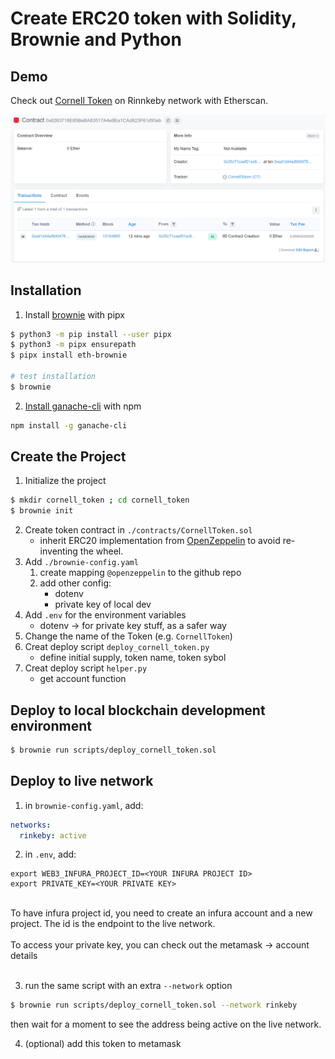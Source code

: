 # Create ERC20 token with Solidity, Brownie and Python


## Demo
Check out [Cornell Token](https://rinkeby.etherscan.io/address/0x6263718E85BeBA83517A4e9Ea1CAd623F61d93eb) on Rinnkeby network with Etherscan. 

![demo](img/CornellTokenEtherscan.png)



## Installation

1. Install [brownie](https://eth-brownie.readthedocs.io/en/stable/) with pipx
    
```bash
$ python3 -m pip install --user pipx
$ python3 -m pipx ensurepath
$ pipx install eth-brownie

# test installation
$ brownie 
```

2. [Install ganache-cli](https://www.npmjs.com/package/ganache-cli) with npm

```bash
npm install -g ganache-cli
```

## Create the Project
    
1. Initialize the project
    
```bash
$ mkdir cornell_token ; cd cornell_token
$ brownie init
```
    
2. Create token contract in `./contracts/CornellToken.sol` 
    - inherit ERC20 implementation from [OpenZeppelin](https://docs.openzeppelin.com/contracts/4.x/erc20) to avoid re-inventing the wheel. 
3. Add `./brownie-config.yaml`
    1. create mapping `@openzeppelin` to the github repo
    2. add other config:
       - dotenv
       - private key of local dev
5. Add `.env` for the environment variables
    - dotenv  -> for private key stuff, as a safer way
6. Change the name of the Token (e.g. `CornellToken`)
7. Creat deploy script `deploy_cornell_token.py`
    - define initial supply, token name, token sybol
8. Creat deploy script `helper.py`
    - get account function


## Deploy to local blockchain development environment
```bash
$ brownie run scripts/deploy_cornell_token.sol
```

## Deploy to live network
1. in `brownie-config.yaml`, add:
```yaml
networks:
  rinkeby: active
```

2. in `.env`, add:
```env
export WEB3_INFURA_PROJECT_ID=<YOUR INFURA PROJECT ID>
export PRIVATE_KEY=<YOUR PRIVATE KEY>
```
<br>
To have infura project id, you need to create an infura account and a new project. The id is the endpoint to the live network.
<br> <br>
To access your private key, you can check out the metamask -> account details
<br> <br>

3. run the same script with an extra `--network` option
```bash
$ brownie run scripts/deploy_cornell_token.sol --network rinkeby
```
then wait for a moment to see the address being active on the live network.


4. (optional) add this token to metamask




